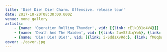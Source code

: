 ```yaml
---
title: 'Die! Die! Die! Charm. Offensive. release tour'
date: 2017-10-20T08:30:00.000Z
venue: none_gallery
artists:
    - {name: 'Operation Rolling Thunder', vid: [{link: cElkQ31o4V4}]}
    - {name: 'Death And The Maiden', vid: [{link: 2uvS3diqYwA}, {link: 9khnojG0zJI}, {link: A2DV1uyfy3M}]}
    - {name: 'Die! Die! Die!', vid: [{link: i-SddsXvRdc}, {link: fM0qbwQblX4}, {link: QhUWCtxeqRM}, {link: JytKgajgO9g}, {link: _1WGapDDuPM}]}
cover: ./cover.jpg
---
```

